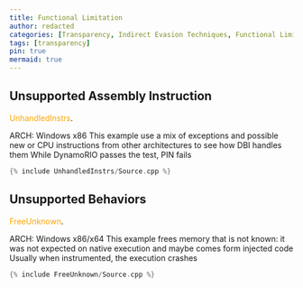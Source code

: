 ```yaml
---
title: Functional Limitation
author: redacted
categories: [Transparency, Indirect Evasion Techniques, Functional Limitation]
tags: [transparency]
pin: true
mermaid: true
---
```



    

## Unsupported Assembly Instruction

<span style="color:orange">UnhandledInstrs</span>.

ARCH: Windows x86
This example use a mix of exceptions and possible new or CPU instructions from other architectures to see how DBI handles them
While DynamoRIO passes the test, PIN fails

```c++
{% include UnhandledInstrs/Source.cpp %}
```



## Unsupported Behaviors

<span style="color:orange">FreeUnknown</span>.

ARCH: Windows x86/x64
This example frees memory that is not known: it was not expected on native execution and maybe comes form injected code
Usually when instrumented, the execution crashes

```c++
{% include FreeUnknown/Source.cpp %}
```

